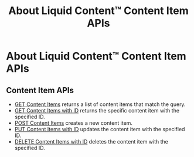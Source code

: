 ﻿---
uid: about-structured-content-content-item-apis
locale: en
title: About Liquid Content™ Content Item APIs
dnneditions: 
dnnversion: 09.02.00
related-topics: about-structured-content-content-type-apis,about-structured-content-published-content-item-apis,about-structured-content-api-get-responses,about-structured-content-api-post-put-type-fields,creating-apps-that-use-microservices
---

# About Liquid Content™ Content Item APIs

## Content Item APIs

*   [GET Content Items](xref:api-contentitems-get) returns a list of content items that match the query.
*   [GET Content Items with ID](xref:api-contentitems-id-get) returns the specific content item with the specified ID.
*   [POST Content Items](xref:api-contentitems-post) creates a new content item.
*   [PUT Content Items with ID](xref:api-contentitems-id-put) updates the content item with the specified ID.
*   [DELETE Content Items with ID](xref:api-contentitems-id-delete) deletes the content item with the specified ID.
